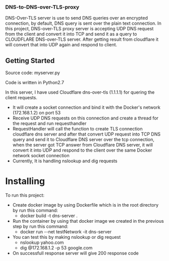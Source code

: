 ### DNS-to-DNS-over-TLS-proxy
DNS-Over-TLS server is use to send DNS queries over an encrypted connection, by default, DNS query is sent over the plain text connection.
In this project, DNS-over-TLS proxy server is accepting UDP DNS request from the client and convert it into TCP and send it as a query to CLOUDFLARE DNS-over-TLS server. After getting result from cloudflare it will convert that into UDP again and respond to client.

## Getting Started

Source code: myserver.py

Code is written in Python2.7

In this server, I have used Cloudflare dns-over-tls (1.1.1.1) for quering the client requests.
* It will create a socket connection and bind it with the Docker's network (172.168.1.2) on port 53
* Receive UDP DNS requests on this connection and create a thread for the request and run requesthandler
* RequestHandler will call the function to create TLS connection cloudflare dns server and after that convert UDP request into TCP DNS query and send it to Cloudflare DNS server over the tcp connection, when the server got TCP answer from Cloudflare DNS server, it will convert it into UDP and respond to the client over the same Docker network socket connection
* Currently, It is handling nslookup and dig requests

# Installing

To run this project:
* Create docker image by using Dockerfile which is in the root directory by run this command:
  - docker build -t dns-server .
* Run the container by using that docker image we created in the previous step by run this command:
  - docker run --net testNetwork  -it dns-server
* You can test this by making nslookup or dig request
  - nslookup yahoo.com
  - dig @172.168.1.2 -p 53 google.com
* On successfull response server will give 200 response code

